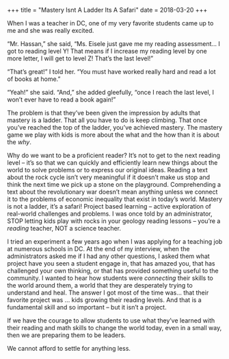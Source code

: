+++
title = "Mastery Isnt A Ladder Its A Safari"
date = 2018-03-20
+++

When I was a teacher in DC, one of my very favorite students came up to me and she was really excited.

“Mr. Hassan,” she said, “Ms. Eisele just gave me my reading assessment… I got to reading level Y! That means if I increase my reading level by one more letter, I will get to level Z! That’s the last level!”

“That’s great!” I told her. “You must have worked really hard and read a lot of books at home.”

“Yeah!” she said. “And,” she added gleefully, “once I reach the last level, I won’t ever have to read a book again!”

The problem is that they’ve been given the impression by adults that mastery is a ladder. That all you have to do is keep climbing. That once you’ve reached the top of the ladder, you’ve achieved mastery. The mastery game we play with kids is more about the what and the how than it is about the _why_.

Why do we want to be a proficient reader? It’s not to get to the next reading level &#8211; it’s so that we can quickly and efficiently learn new things about the world to solve problems or to express our original ideas. Reading a text about the rock cycle isn&#8217;t very meaningful if it doesn&#8217;t make us stop and think the next time we pick up a stone on the playground. Comprehending a text about the revolutionary war doesn&#8217;t mean anything unless we connect it to the problems of economic inequality that exist in today&#8217;s world. Mastery is not a ladder, it’s a safari! Project based learning &#8211; active exploration of real-world challenges and problems. I was once told by an administrator, STOP letting kids play with rocks in your geology reading lessons &#8211; you’re a _reading_ teacher, NOT a science teacher.

I tried an experiment a few years ago when I was applying for a teaching job at numerous schools in DC. At the end of my interview, when the administrators asked me if I had any other questions, I asked them what project have you seen a student engage in, that has amazed you, that has challenged your own thinking, or that has provided something useful to the community. I wanted to hear how students were _connecting_ their skills to the world around them, a world that they are desperately trying to understand and heal. The answer I got most of the time was… that their favorite project was … kids growing their reading levels. And that is a fundamental skill and so important &#8211; but it isn’t a project.

If we have the courage to allow students to use what they&#8217;ve learned with their reading and math skills to change the world today, even in a small way, then we are preparing them to be leaders. 

We cannot afford to settle for anything less.